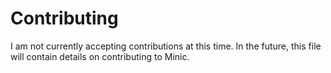# Contributing

I am not currently accepting contributions at this time. In the future, this file will contain details on contributing to Minic.
